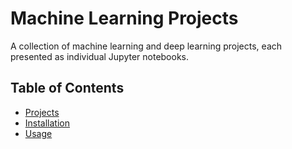 # Machine Learning Projects

A collection of machine learning and deep learning projects, each presented as individual Jupyter notebooks.

## Table of Contents

- [Projects](#projects)
- [Installation](#installation)
- [Usage](#usage)
